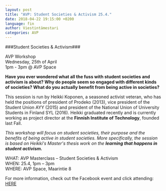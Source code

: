 ```yaml
---
layout: post
title: "AVP: Student Societies & Activism 25.4."
date: 2018-04-22 19:15:00 +0200
language: fin
author: Viestintämestari
categories: AVP
---
```

###Student Societies & Activism###

AVP Workshop<br>
Wednesday, 25th of April<br>
1pm - 3pm @ AVP Space<br>
 
**Have you ever wondered what all the fuss with student societies and activism is about? Why do people seem so engaged with different kinds of societies? What do you actually benefit from being active in societies?**

This session is run by Heikki Koponen, a seasoned activist veteran, who has held the positions of president of Prodeko (2013), vice president of the Student Union AYY (2015) and president of the National Union of University Students in Finland SYL (2016). Heikki graduated recently and is currently working as project director at the **Finnish Institute of Technology**, founded last Fall.
 
*This workshop will focus on student societies, their purpose and the benefits of being active in student societies. More specifically, the session is based on Heikki's Master's thesis work on the **learning that happens in student activism.***

WHAT: AVP Masterclass – Student Societies & Activism<br>
WHEN: 25.4, 1pm – 3pm<br>
WHERE: AVP Space, Maarintie 8

For more information, check out the Facebook event and click attending: [HERE](https://www.facebook.com/events/166785607363357/)
